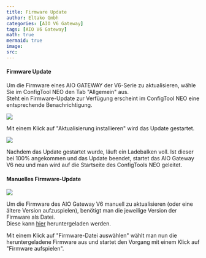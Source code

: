 ```yaml
---
title: Firmware Update
author: Eltako Gmbh
categories: [AIO V6 Gateway]
tags: [AIO V6 Gateway]
math: true
mermaid: true
image:
src:
---
```



#### Firmware Update

Um die Firmware eines AIO GATEWAY der V6-Serie zu aktualisieren, wähle
Sie im ConfigTool NEO den Tab "Allgemein" aus.  
Steht ein Firmware-Update zur Verfügung erscheint im ConfigTool NEO eine
entsprechende Benachrichtigung.

![](/de/v6/configv6-neuefirmware.png)

Mit einem Klick auf "Aktualisierung installieren" wird das Update
gestartet.

![](/de/v6/configv6-firmwareupdate.png)

Nachdem das Update gestartet wurde, läuft ein Ladebalken voll. Ist
dieser bei 100% angekommen und das Update beendet, startet das AIO
Gateway V6 neu und man wird auf die Startseite des ConfigTools NEO
geleitet.

#### Manuelles Firmware-Update

![](/de/v6/configv6-manuelles-firmware-update.png)

Um die Firmware des AIO Gateway V6 manuell zu aktualisieren (oder eine
ältere Version aufzuspielen), benötigt man die jeweilige Version der
Firmware als Datei.  
Diese kann
[hier](https://www.mediola.com/service#downloads?type=software&product=firmware)
heruntergeladen werden.

Mit einem Klick auf "Firmware-Datei auswählen" wählt man nun die
heruntergeladene Firmware aus und startet den Vorgang mit einem Klick
auf "Firmware aufspielen".
